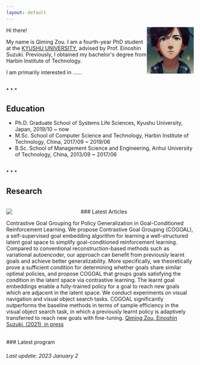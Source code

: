 ```yaml
---
layout: default
---
```


<img style="float: right;" width="25%" src="imgs/my.JPG">

Hi there!

My name is Qiming Zou. I am a fourth-year PhD student at the [KYUSHU UNIVERSITY](https://www.kyushu-u.ac.jp/en/), advised by Prof. Einoshin Suzuki. Previously, I obtained my bachelor's degree from Harbin Institute of Technology.

I am primarily interested in ......

<br>
* * *

## Education

* Ph.D. Graduate School of Systems Life Sciences, Kyushu University, Japan, 2019/10 ~ now
* M.Sc. School of Computer Science and Technology, Harbin Institute of Technology, China, 2017/09 ~ 2019/06
* B.Sc. School of Management Science and Engineering, Anhui University of Technology, China, 2013/09 ~ 2017/06



<br>
* * *



## Research


<br>
### Latest Articles

<img style="float: left;" src="https://p.ipic.vip/o4hfrw.jpg" width="200">

Contrastive Goal Grouping for Policy Generalization in Goal-Conditioned Reinforcement Learning. We propose Contrastive Goal Grouping (COGOAL), a self-supervised goal embedding algorithm for learning a well-structured latent goal space to simplify goal-conditioned reinforcement learning. Compared to conventional reconstruction-based methods such as variational autoencoder, our approach can benefit from previously learnt goals and achieve better generalizability. More specifically, we theoretically prove a sufficient condition for determining whether goals share similar optimal policies, and propose COGOAL that groups goals satisfying the condition in the latent space via contrastive learning. The learnt goal embeddings enable a fully-trained policy for a goal to reach new goals which are adjacent in the latent space. We conduct experiments on visual navigation and visual object search tasks. COGOAL significantly outperforms the baseline methods in terms of sample efficiency in the visual object search task, in which a previously learnt policy is adaptively transferred to reach new goals with fine-tuning.
[Qiming Zou, Einoshin Suzuki. (2021), in press](https://link.springer.com/chapter/10.1007/978-3-030-92185-9_20)


<br>
### Latest program


<br>


###### Last update: 2023 January 2
